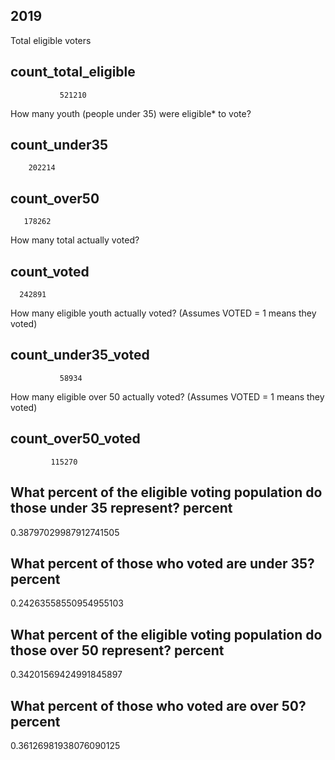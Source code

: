 ## 2019

Total eligible voters

 count_total_eligible 
----------------------
               521210


How many youth (people under 35) were eligible* to vote?

 count_under35 
---------------
        202214


 count_over50 
--------------
       178262


How many total actually voted?

 count_voted 
-------------
      242891


How many eligible youth actually voted? (Assumes VOTED = 1 means they voted)

 count_under35_voted 
---------------------
               58934


How many eligible over 50 actually voted? (Assumes VOTED = 1 means they voted)

 count_over50_voted 
--------------------
             115270


What percent of the eligible voting population do those under 35 represent?
        percent        
------------------------
 0.38797029987912741505


What percent of those who voted are under 35?
        percent        
------------------------
 0.24263558550954955103


What percent of the eligible voting population do those over 50 represent?
        percent        
------------------------
 0.34201569424991845897


What percent of those who voted are over 50?
        percent        
------------------------
 0.36126981938076090125


